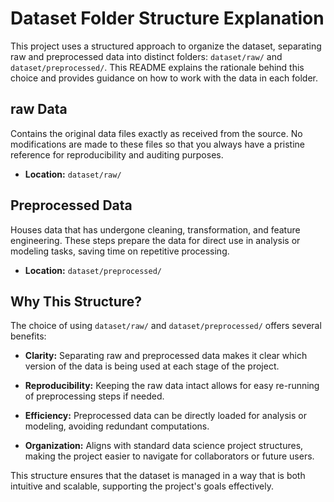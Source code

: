 # Dataset Folder Structure Explanation

This project uses a structured approach to organize the dataset, separating raw and preprocessed data into distinct folders: `dataset/raw/` and `dataset/preprocessed/`. This README explains the rationale behind this choice and provides guidance on how to work with the data in each folder.


## raw Data
Contains the original data files exactly as received from the source. No modifications are made to these files so that you always have a pristine reference for reproducibility and auditing purposes.
- **Location:** `dataset/raw/`



## Preprocessed Data

Houses data that has undergone cleaning, transformation, and feature engineering. These steps prepare the data for direct use in analysis or modeling tasks, saving time on repetitive processing.

- **Location:** `dataset/preprocessed/`

##  Why This Structure?
The choice of using `dataset/raw/` and `dataset/preprocessed/` offers several benefits:

- **Clarity:** Separating raw and preprocessed data makes it clear which version of the data is being used at each stage of the project.

- **Reproducibility:** Keeping the raw data intact allows for easy re-running of preprocessing steps if needed.

- **Efficiency:** Preprocessed data can be directly loaded for analysis or modeling, avoiding redundant computations.

- **Organization:** Aligns with standard data science project structures, making the project easier to navigate for collaborators or future users.

This structure ensures that the dataset is managed in a way that is both intuitive and scalable, supporting the project's goals effectively.